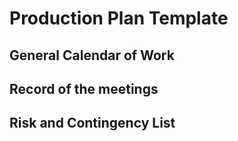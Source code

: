 # Production Plan Template

## General Calendar of Work

## Record of the meetings

## Risk and Contingency List